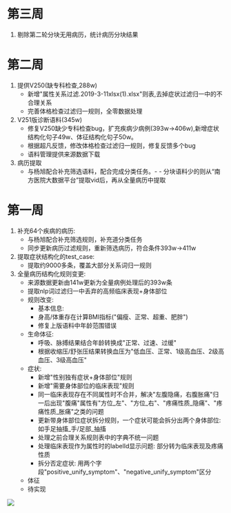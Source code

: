 # 第三周
1. 剔除第二轮分块无用病历，统计病历分块结果
# 第二周
1. 提供V250(缺专科检查,288w)
    - 新增"属性关系过滤.2019-3-11xlsx(1).xlsx"则表,去掉症状过滤归一中的不合理关系
    - 完善体格检查过滤归一规则，全零数据处理
2. V251版诊断语料(345w)
     - 修复V250缺少专科检查bug，扩充疾病少病例(393w->406w),新增症状结构化句子49w、体征结构化句子50w。
     - 根据超凡反馈，修改体格检查过滤归一规则，修复反馈多个bug
     - 语料管理提供来源数据下载
3. 病历提取
     - 与杨旭配合补充筛选语料，配合完成分类任务。- - 分块语料少的则从“南方医院大数据平台”提取vid后，再从全量病历中提取

# 第一周
1. 补充64个疾病的病历: 
     - 与杨旭配合补充筛选规则，补充道分类任务
     - 同步更新病历过滤规则，重新筛选病历，符合条件393w->411w
2. 提取症状结构化的test_case:
     - 提取约9000多条，覆盖大部分关系词归一规则
3. 全量病历结构化规则变更:
     - 来源数据更新由141w更新为全量病例处理后的393w条
     - 提取nlp词过滤归一中丢弃的高频临床表现+身体部位
     - 规则改变:
       -  基本信息:
         - 身高/体重存在计算BMI指标("偏瘦、正常、超重、肥胖")
         - 修复上版语料中年龄范围错误
     - 生命体征:
         - 呼吸、脉搏结果结合年龄转换成"正常、过速、过缓"
         - 根据收缩压/舒张压结果转换血压为"低血压、正常、1级高血压、2级高血压、3级高血压"
     - 症状:
         - 新增"性别独有症状+身体部位"规则
         - 新增"需要身体部位的临床表现"规则
         - 同一临床表现存在不同属性时不合并，解决"左腹隐痛，右腹胀痛"归一后出现"腹痛"属性有"方位_左"、"方位_右"、"疼痛性质_隐痛"、"疼痛性质_胀痛"之类的问题
         - 更新带身体部位症状拆分规则，一个症状可能会拆分出两个身体部位: 如手足抽搐_手/足部_抽搐
         - 处理之前合理关系规则表中的字典不统一问题
         - 处理临床表现作为属性时的labelId显示问题: 部分转为临床表现及疼痛性质
         - 拆分否定症状: 用两个字段"positive_unify_symptom"、"negative_unify_symptom"区分
     - 体征
      - 待实现

![](leanote://file/getImage?fileId=5cd53e475bd176431b000000)